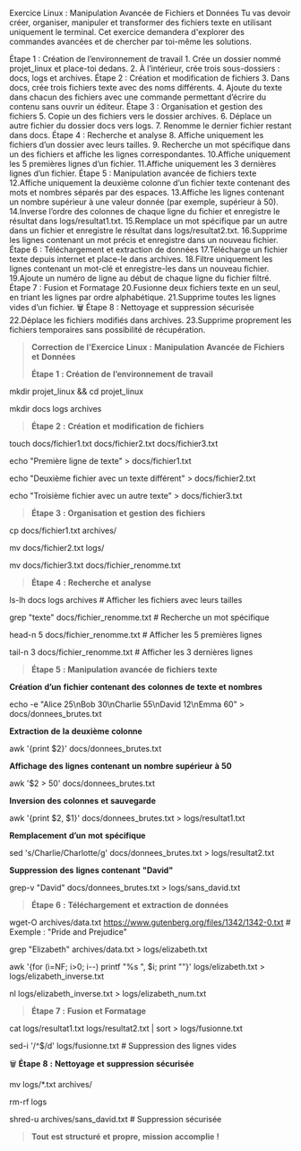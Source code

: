 Exercice Linux :
 Manipulation Avancée de Fichiers et Données
 Tu vas devoir créer, organiser, manipuler et transformer des fichiers texte en utilisant
 uniquement le terminal. Cet exercice demandera d'explorer des commandes avancées
 et de chercher par toi-même les solutions.

 Étape 1 : Création de l’environnement de travail
    1. Crée un dossier nommé projet_linux et place-toi dedans.
    2. À l’intérieur, crée trois sous-dossiers : docs, logs et archives.
 Étape 2 : Création et modification de fichiers
    3. Dans docs, crée trois fichiers texte avec des noms différents.
    4. Ajoute du texte dans chacun des fichiers avec une commande permettant
        d’écrire du contenu sans ouvrir un éditeur.
 Étape 3 : Organisation et gestion des fichiers
    5. Copie un des fichiers vers le dossier archives.
    6. Déplace un autre fichier du dossier docs vers logs.
    7. Renomme le dernier fichier restant dans docs.
 Étape 4 : Recherche et analyse
    8. Affiche uniquement les fichiers d’un dossier avec leurs tailles.
    9. Recherche un mot spécifique dans un des fichiers et affiche les lignes
        correspondantes.
    10.Affiche uniquement les 5 premières lignes d’un fichier.
    11.Affiche uniquement les 3 dernières lignes d’un fichier.
 Étape 5 : Manipulation avancée de fichiers texte
    12.Affiche uniquement la deuxième colonne d’un fichier texte contenant des mots
        et nombres séparés par des espaces.
    13.Affiche les lignes contenant un nombre supérieur à une valeur donnée (par
        exemple, supérieur à 50).
    14.Inverse l’ordre des colonnes de chaque ligne du fichier et enregistre le résultat
        dans logs/resultat1.txt.
    15.Remplace un mot spécifique par un autre dans un fichier et enregistre le
        résultat dans logs/resultat2.txt.
    16.Supprime les lignes contenant un mot précis et enregistre dans un nouveau
        fichier.
 Étape 6 : Téléchargement et extraction de données
    17.Télécharge un fichier texte depuis internet et place-le dans archives.
    18.Filtre uniquement les lignes contenant un mot-clé et enregistre-les dans un
        nouveau fichier.
    19.Ajoute un numéro de ligne au début de chaque ligne du fichier filtré.
 Étape 7 : Fusion et Formatage
    20.Fusionne deux fichiers texte en un seul, en triant les lignes par ordre
        alphabétique.
    21.Supprime toutes les lignes vides d’un fichier.
🗑 Étape 8 : Nettoyage et suppression sécurisée
    22.Déplace les fichiers modifiés dans archives.
    23.Supprime proprement les fichiers temporaires sans possibilité de
        récupération. 

> **Correction** **de** **l'Exercice** **Linux** **:** **Manipulation**
> **Avancée** **de** **Fichiers** **et** **Données**
>
> **Étape** **1** **:** **Création** **de** **l’environnement** **de**
> **travail**

mkdir projet_linux && cd projet_linux

mkdir docs logs archives

> **Étape** **2** **:** **Création** **et** **modification** **de**
> **fichiers**

touch docs/fichier1.txt docs/fichier2.txt docs/fichier3.txt

echo "Première ligne de texte" \> docs/fichier1.txt

echo "Deuxième fichier avec un texte différent" \> docs/fichier2.txt

echo "Troisième fichier avec un autre texte" \> docs/fichier3.txt

> **Étape** **3** **:** **Organisation** **et** **gestion** **des**
> **fichiers**

cp docs/fichier1.txt archives/

mv docs/fichier2.txt logs/

mv docs/fichier3.txt docs/fichier_renomme.txt

> **Étape** **4** **:** **Recherche** **et** **analyse**

ls-lh docs logs archives \# Afficher les fichiers avec leurs tailles

grep "texte" docs/fichier_renomme.txt \# Recherche un mot spécifique

head-n 5 docs/fichier_renomme.txt \# Afficher les 5 premières lignes

tail-n 3 docs/fichier_renomme.txt \# Afficher les 3 dernières lignes

> **Étape** **5** **:** **Manipulation** **avancée** **de** **fichiers**
> **texte**

**Création** **d’un** **fichier** **contenant** **des** **colonnes**
**de** **texte** **et** **nombres**

echo -e "Alice 25\nBob 30\nCharlie 55\nDavid 12\nEmma 60" \>
docs/donnees_brutes.txt

**Extraction** **de** **la** **deuxième** **colonne**

awk '{print \$2}' docs/donnees_brutes.txt

**Affichage** **des** **lignes** **contenant** **un** **nombre**
**supérieur** **à** **50**

awk '\$2 \> 50' docs/donnees_brutes.txt

**Inversion** **des** **colonnes** **et** **sauvegarde**

awk '{print \$2, \$1}' docs/donnees_brutes.txt \> logs/resultat1.txt

**Remplacement** **d’un** **mot** **spécifique**

sed 's/Charlie/Charlotte/g' docs/donnees_brutes.txt \>
logs/resultat2.txt

**Suppression** **des** **lignes** **contenant** **"David"**

grep-v "David" docs/donnees_brutes.txt \> logs/sans_david.txt

> **Étape** **6** **:** **Téléchargement** **et** **extraction** **de**
> **données**

wget-O archives/data.txt https://www.gutenberg.org/files/1342/1342-0.txt
\# Exemple : "Pride and Prejudice"

grep "Elizabeth" archives/data.txt \> logs/elizabeth.txt

awk '{for (i=NF; i\>0; i--) printf "%s ", \$i; print ""}'
logs/elizabeth.txt \> logs/elizabeth_inverse.txt

nl logs/elizabeth_inverse.txt \> logs/elizabeth_num.txt

> **Étape** **7** **:** **Fusion** **et** **Formatage**

cat logs/resultat1.txt logs/resultat2.txt \| sort \> logs/fusionne.txt

sed-i '/^\$/d' logs/fusionne.txt \# Suppression des lignes vides

🗑 **Étape** **8** **:** **Nettoyage** **et** **suppression**
**sécurisée**

mv logs/\*.txt archives/

rm-rf logs

shred-u archives/sans_david.txt \# Suppression sécurisée

> **Tout** **est** **structuré** **et** **propre,** **mission**
> **accomplie** **!**

